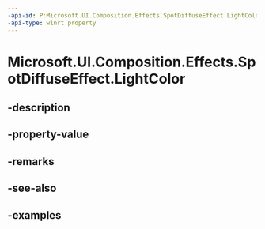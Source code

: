 ```yaml
---
-api-id: P:Microsoft.UI.Composition.Effects.SpotDiffuseEffect.LightColor
-api-type: winrt property
---
```


<!-- Property syntax.
public Color LightColor { get;  set; }
-->

# Microsoft.UI.Composition.Effects.SpotDiffuseEffect.LightColor

## -description

## -property-value

## -remarks

## -see-also

## -examples

